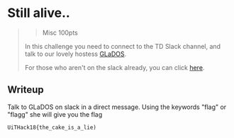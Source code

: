 # Still alive..

>> Misc 100pts
>
>In this challenge you need to connect to the TD Slack channel, and talk to our lovely hostess [GLaDOS](https://en.wikipedia.org/wiki/GLaDOS). 
>
>For those who aren't on the slack already, you can click [here](https://join.slack.com/t/td-org-uit-no/shared_invite/enQtNDUwMTAxNTY2MjI2LTczMjhiZTQyZjk1OWEwZTlkNDc1MjE0ODc1M2ExMzk2ZjM0N2VhZTAyZTQ3YjYwN2YwOGZhMjA4ZmU4NjQwNzQ).

## Writeup

Talk to GLaDOS on slack in a direct message. Using the keywords "flag" or "flagg" she will give you the flag

```
UiTHack18{the_cake_is_a_lie)
```
